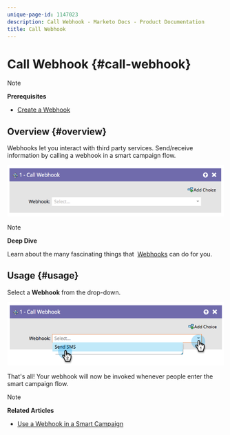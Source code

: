 ```yaml
---
unique-page-id: 1147023
description: Call Webhook - Marketo Docs - Product Documentation
title: Call Webhook
---
```


# Call Webhook {#call-webhook}

>[!NOTE]
>
>**Prerequisites**
>
>* [Create a Webhook](../../../../product-docs/administration/additional-integrations/create-a-webhook.md)
>

## Overview {#overview}

Webhooks let you interact with third party services. Send/receive information by calling a webhook in a smart campaign flow.

![](assets/image2014-9-22-15-3a4-3a7.png)

>[!NOTE]
>
>**Deep Dive**
>
>Learn about the many fascinating things that&nbsp; [Webhooks](http://developers.marketo.com/documentation/webhooks/)&nbsp;can do for you.

## Usage {#usage}

Select a **Webhook** from the drop-down.

![](assets/image2014-9-22-15-3a4-3a25.png)

That's all! Your webhook will now be invoked whenever people enter the smart campaign flow.

>[!NOTE]
>
>**Related Articles**
>
>* [Use a Webhook in a Smart Campaign](use-a-webhook-in-a-smart-campaign.md)
>

